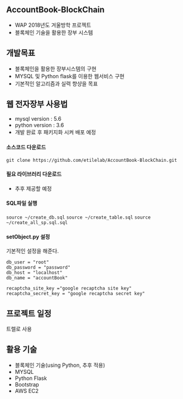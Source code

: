 ## AccountBook-BlockChain
- WAP 2018년도 겨울방학 프로젝트
- 블록체인 기술을 활용한 장부 시스템

## 개발목표
- 블록체인을 활용한 장부시스템의 구현
- MYSQL 및 Python flask를 이용한 웹서비스 구현
- 기본적인 알고리즘과 실력 향샹을 목표


## 웹 전자장부 사용법
- mysql version : 5.6
- python version : 3.6
- 개발 완료 후 패키지화 시켜 배포 예정

#### 소스코드 다운로드
`git clone https://github.com/etilelab/AccountBook-BlockChain.git`
#### 필요 라이브러리 다운로드
- 추후 제공할 예정

#### SQL파일 실행
`source ~/create_db.sql`
`source ~/create_table.sql`
`source ~/create_all_sp.sql.sql`
#### setObject.py 설정
기본적인 설정을 해준다.
```
db_user = "root"
db_password = "password"
db_host = "localhost"
db_name = "accountBook"

recaptcha_site_key ="google recaptcha site key"
recaptcha_secret_key = "google recaptcha secret key"
```

## 프로젝트 일정
트렐로 사용


## 활용 기술
- 블록체인 기술(using Python, 추후 적용)
- MYSQL
- Python Flask
- Bootstrap
- AWS EC2
